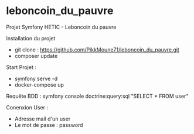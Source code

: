 # leboncoin_du_pauvre
Projet Symfony HETIC - Leboncoin du pauvre

Installation du projet
- git clone : https://github.com/PikkMoune71/leboncoin_du_pauvre.git
- composer update

Start Projet :
- symfony serve -d
- docker-compose up

Requête BDD :
symfony console doctrine:query:sql "SELECT * FROM user"

Conenxion User :
- Adresse mail d'un user
- Le mot de passe : password

